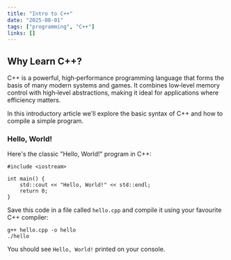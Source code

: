 ```yaml
---
title: "Intro to C++"
date: "2025-08-01"
tags: ["programming", "C++"]
links: []
---
```


## Why Learn C++?

C++ is a powerful, high‑performance programming language that forms the basis of many modern systems and games. It combines low‑level memory control with high‑level abstractions, making it ideal for applications where efficiency matters.

In this introductory article we'll explore the basic syntax of C++ and how to compile a simple program.

### Hello, World!

Here's the classic "Hello, World!" program in C++:

```
#include <iostream>

int main() {
    std::cout << "Hello, World!" << std::endl;
    return 0;
}
```

Save this code in a file called `hello.cpp` and compile it using your favourite C++ compiler:

```
g++ hello.cpp -o hello
./hello
```

You should see `Hello, World!` printed on your console.